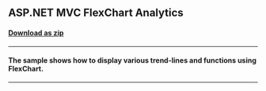 ## ASP.NET MVC FlexChart Analytics
#### [Download as zip](https://downgit.github.io/#/home?url=https://github.com/GrapeCity/ComponentOne-ASPNET-MVC-Samples/tree/master/HowTo/FlexChart/FlexChartAnalytics)
____
#### The sample shows how to display various trend-lines and functions using FlexChart.
____
